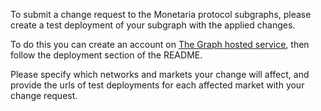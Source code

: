 To submit a change request to the Monetaria protocol subgraphs, please create a test deployment of your subgraph with the applied changes.

To do this you can create an account on [The Graph hosted service](https://thegraph.com/hosted-service/dashboard), then follow the deployment section of the README.

Please specify which networks and markets your change will affect, and provide the urls of test deployments for each affected market with your change request.

